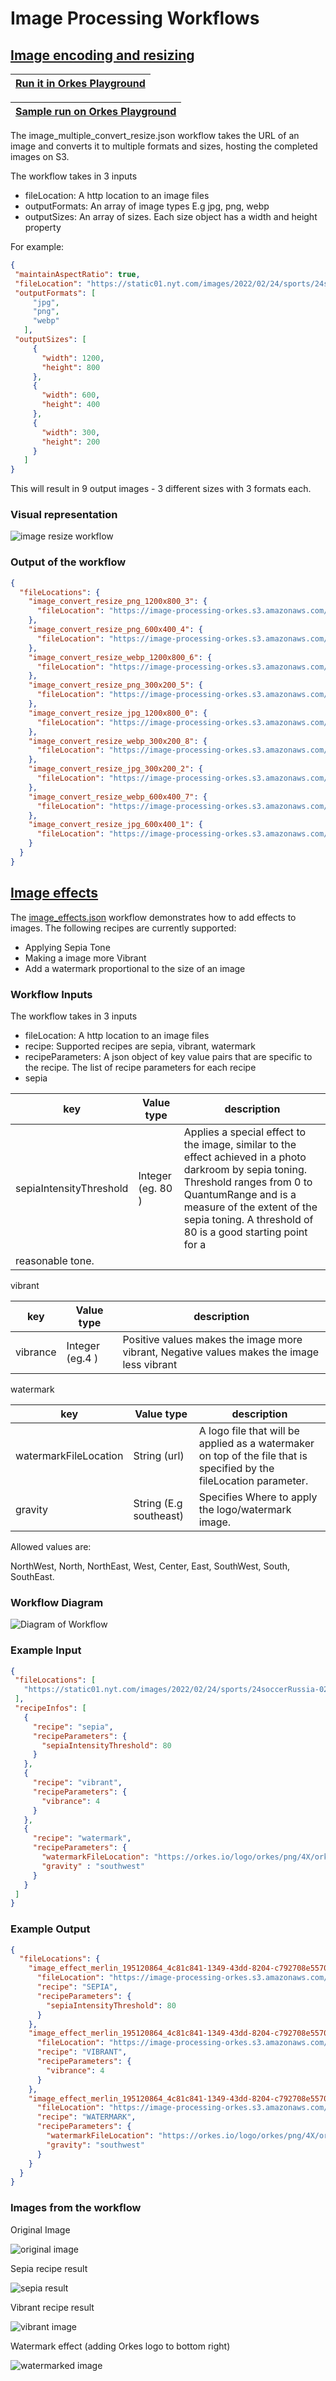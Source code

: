 # Image Processing Workflows


## [Image encoding and resizing](https://github.com/conductor-sdk/conductor-examples/blob/main/image_processing/image_multiple_convert_resize.json)


|[Run it in Orkes Playground](https://play.orkes.io/workflowDef/image_multiple_convert_resize)|
|---| 

|[Sample run on Orkes Playground](https://play.orkes.io/execution/ae543c09-0844-48e1-a438-ff0105615dd6)|
|---|


The image_multiple_convert_resize.json workflow takes the URL of an image and converts it to multiple formats and sizes, hosting the completed images on S3.

The workflow takes in 3 inputs

* fileLocation: A http location to an image files 
* outputFormats: An array of image types E.g jpg, png, webp
* outputSizes: An array of sizes. Each size object has a width and height property

For example:

```json
{
 "maintainAspectRatio": true,
 "fileLocation": "https://static01.nyt.com/images/2022/02/24/sports/24soccerRussia-02/merlin_195120864_4c81c841-1349-43dd-8204-c792708e5570-superJumbo.jpg",
 "outputFormats": [
     "jpg",
     "png",
     "webp"
   ],
 "outputSizes": [
     {
       "width": 1200,
       "height": 800
     },
     {
       "width": 600,
       "height": 400
     },
     {
       "width": 300,
       "height": 200
     }
   ]
}
```

This will result in 9 output images - 3 different sizes with 3 formats each.

### Visual representation
![image resize workflow](https://raw.githubusercontent.com/conductor-sdk/conductor-examples/main/image_processing/images/resize.jpg)


### Output of the workflow


```json 
{
  "fileLocations": {
    "image_convert_resize_png_1200x800_3": {
      "fileLocation": "https://image-processing-orkes.s3.amazonaws.com/1d932e8f-417c-41e6-a001-c2b3c230c43f.png"
    },
    "image_convert_resize_png_600x400_4": {
      "fileLocation": "https://image-processing-orkes.s3.amazonaws.com/a4cde72e-8314-408a-bab7-56a277f32a67.png"
    },
    "image_convert_resize_webp_1200x800_6": {
      "fileLocation": "https://image-processing-orkes.s3.amazonaws.com/839fa6c5-1315-4aad-950a-044356e232d2.webp"
    },
    "image_convert_resize_png_300x200_5": {
      "fileLocation": "https://image-processing-orkes.s3.amazonaws.com/7e2bd2ba-8629-47cc-aa33-69b4192edef1.png"
    },
    "image_convert_resize_jpg_1200x800_0": {
      "fileLocation": "https://image-processing-orkes.s3.amazonaws.com/887490b3-c47a-4b89-abb7-39ec356a2fe2.jpg"
    },
    "image_convert_resize_webp_300x200_8": {
      "fileLocation": "https://image-processing-orkes.s3.amazonaws.com/a34d4f88-e3ea-4252-9486-534861da45ed.webp"
    },
    "image_convert_resize_jpg_300x200_2": {
      "fileLocation": "https://image-processing-orkes.s3.amazonaws.com/5093f7b0-29a2-4ae8-95aa-50908ec1ac32.jpg"
    },
    "image_convert_resize_webp_600x400_7": {
      "fileLocation": "https://image-processing-orkes.s3.amazonaws.com/31dfea0c-b684-450e-9a3a-66bcbde89411.webp"
    },
    "image_convert_resize_jpg_600x400_1": {
      "fileLocation": "https://image-processing-orkes.s3.amazonaws.com/15836483-e3bf-4dad-a852-46afb1748b5f.jpg"
    }
  }
}
```

## [Image effects](https://github.com/conductor-sdk/conductor-examples/blob/main/image_processing/image_effects.json)


The [image_effects.json](https://github.com/conductor-sdk/conductor-examples/blob/main/image_processing/image_effects.json) workflow demonstrates how to add effects to images. The following recipes are currently supported:

* Applying Sepia Tone
* Making a image more Vibrant
* Add a watermark proportional to the size of an image

### Workflow Inputs

The workflow takes in 3 inputs

* fileLocation: A http location to an image files 
* recipe: Supported recipes are sepia, vibrant, watermark
* recipeParameters: A json object of key value pairs that are specific to the recipe. The list of recipe parameters for each recipe
 * sepia

|key | Value type | description |
|--| -- |---|
| sepiaIntensityThreshold | Integer (eg. 80 ) |Applies a special effect to the image, similar to the effect achieved in a photo darkroom by sepia toning. Threshold ranges from 0 to QuantumRange and is a measure of the extent of the sepia toning. A threshold of 80 is a good starting point for a 
reasonable tone. |


vibrant

|key | Value type | description |
|--| -- |---|
| vibrance | Integer (eg.4 ) | Positive values makes the image more vibrant, Negative values makes the image less vibrant


watermark

|key | Value type | description |
|--| -- |---|
| watermarkFileLocation | String (url) | A logo file that will be applied as a watermaker on top of the file that is specified by the fileLocation parameter. |
| gravity | String (E.g southeast) | Specifies Where to apply the logo/watermark image. |

Allowed values are:

NorthWest, North, NorthEast, West, Center, East, SouthWest, South, SouthEast.

### Workflow Diagram

![Diagram of Workflow](https://raw.githubusercontent.com/conductor-sdk/conductor-examples/main/image_processing/images/image_effects_diagram.jpg)

### Example Input

```json
{
 "fileLocations": [
   "https://static01.nyt.com/images/2022/02/24/sports/24soccerRussia-02/merlin_195120864_4c81c841-1349-43dd-8204-c792708e5570-superJumbo.jpg"
 ],
 "recipeInfos": [
   {
     "recipe": "sepia",
     "recipeParameters": {
       "sepiaIntensityThreshold": 80
     }
   },
   {
     "recipe": "vibrant",
     "recipeParameters": {
       "vibrance": 4
     }
   },
   {
     "recipe": "watermark",
     "recipeParameters": {
       "watermarkFileLocation": "https://orkes.io/logo/orkes/png/4X/orkes-logo-purple-inverted-4x.png",
       "gravity" : "southwest"
     }
   }
 ]
}

```

### Example Output

```json
{
  "fileLocations": {
    "image_effect_merlin_195120864_4c81c841-1349-43dd-8204-c792708e5570-superJumbo.jpg_sepia_0": {
      "fileLocation": "https://image-processing-orkes.s3.amazonaws.com/e52e3ef6-956d-4b5c-9a7c-17ffa64645d2-SEPIA.jpg",
      "recipe": "SEPIA",
      "recipeParameters": {
        "sepiaIntensityThreshold": 80
      }
    },
    "image_effect_merlin_195120864_4c81c841-1349-43dd-8204-c792708e5570-superJumbo.jpg_vibrant_1": {
      "fileLocation": "https://image-processing-orkes.s3.amazonaws.com/333ca485-6482-4e64-8547-4828289904d9-VIBRANT.jpg",
      "recipe": "VIBRANT",
      "recipeParameters": {
        "vibrance": 4
      }
    },
    "image_effect_merlin_195120864_4c81c841-1349-43dd-8204-c792708e5570-superJumbo.jpg_watermark_2": {
      "fileLocation": "https://image-processing-orkes.s3.amazonaws.com/c065e32a-bc8d-448f-9d07-73b7373478a3-WATERMARK.jpg",
      "recipe": "WATERMARK",
      "recipeParameters": {
        "watermarkFileLocation": "https://orkes.io/logo/orkes/png/4X/orkes-logo-purple-inverted-4x.png",
        "gravity": "southwest"
      }
    }
  }
}
```

### Images from the workflow

Original Image

![original image](https://raw.githubusercontent.com/conductor-sdk/conductor-examples/main/image_processing/images/source_image.jpeg)

Sepia recipe result

![sepia result](https://raw.githubusercontent.com/conductor-sdk/conductor-examples/main/image_processing/images/sepia_tone.jpeg)

Vibrant recipe result

![vibrant image](https://raw.githubusercontent.com/conductor-sdk/conductor-examples/main/image_processing/images/vibrant_effect.jpeg)

Watermark effect (adding Orkes logo to bottom right)

![watermarked image](https://raw.githubusercontent.com/conductor-sdk/conductor-examples/main/image_processing/images/watermark_effect.jpeg   )

